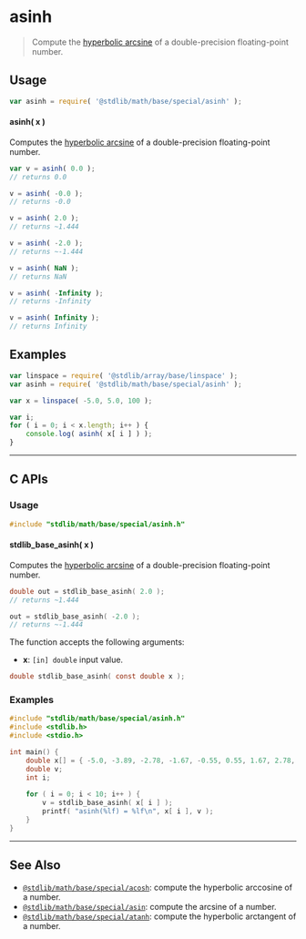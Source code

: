 <!--

@license Apache-2.0

Copyright (c) 2022 The Stdlib Authors.

Licensed under the Apache License, Version 2.0 (the "License");
you may not use this file except in compliance with the License.
You may obtain a copy of the License at

   http://www.apache.org/licenses/LICENSE-2.0

Unless required by applicable law or agreed to in writing, software
distributed under the License is distributed on an "AS IS" BASIS,
WITHOUT WARRANTIES OR CONDITIONS OF ANY KIND, either express or implied.
See the License for the specific language governing permissions and
limitations under the License.

-->

# asinh

> Compute the [hyperbolic arcsine][hyperbolic-arcsine] of a double-precision floating-point number.

<section class="usage">

## Usage

```javascript
var asinh = require( '@stdlib/math/base/special/asinh' );
```

#### asinh( x )

Computes the [hyperbolic arcsine][hyperbolic-arcsine] of a double-precision floating-point number.

```javascript
var v = asinh( 0.0 );
// returns 0.0

v = asinh( -0.0 );
// returns -0.0

v = asinh( 2.0 );
// returns ~1.444

v = asinh( -2.0 );
// returns ~-1.444

v = asinh( NaN );
// returns NaN

v = asinh( -Infinity );
// returns -Infinity

v = asinh( Infinity );
// returns Infinity
```

</section>

<!-- /.usage -->

<section class="examples">

## Examples

<!-- eslint no-undef: "error" -->

```javascript
var linspace = require( '@stdlib/array/base/linspace' );
var asinh = require( '@stdlib/math/base/special/asinh' );

var x = linspace( -5.0, 5.0, 100 );

var i;
for ( i = 0; i < x.length; i++ ) {
    console.log( asinh( x[ i ] ) );
}
```

</section>

<!-- /.examples -->

<!-- C interface documentation. -->

* * *

<section class="c">

## C APIs

<!-- Section to include introductory text. Make sure to keep an empty line after the intro `section` element and another before the `/section` close. -->

<section class="intro">

</section>

<!-- /.intro -->

<!-- C usage documentation. -->

<section class="usage">

### Usage

```c
#include "stdlib/math/base/special/asinh.h"
```

#### stdlib_base_asinh( x )

Computes the [hyperbolic arcsine][hyperbolic-arcsine] of a double-precision floating-point number.

```c
double out = stdlib_base_asinh( 2.0 );
// returns ~1.444

out = stdlib_base_asinh( -2.0 );
// returns ~-1.444
```

The function accepts the following arguments:

-   **x**: `[in] double` input value.

```c
double stdlib_base_asinh( const double x );
```

</section>

<!-- /.usage -->

<!-- C API usage notes. Make sure to keep an empty line after the `section` element and another before the `/section` close. -->

<section class="notes">

</section>

<!-- /.notes -->

<!-- C API usage examples. -->

<section class="examples">

### Examples

```c
#include "stdlib/math/base/special/asinh.h"
#include <stdlib.h>
#include <stdio.h>

int main() {
    double x[] = { -5.0, -3.89, -2.78, -1.67, -0.55, 0.55, 1.67, 2.78, 3.89, 5.0 };
    double v;
    int i;
    
    for ( i = 0; i < 10; i++ ) {
        v = stdlib_base_asinh( x[ i ] );
        printf( "asinh(%lf) = %lf\n", x[ i ], v );
    }
}
```

</section>

<!-- /.examples -->

</section>

<!-- /.c -->

<!-- Section for related `stdlib` packages. Do not manually edit this section, as it is automatically populated. -->

<section class="related">

* * *

## See Also

-   <span class="package-name">[`@stdlib/math/base/special/acosh`][@stdlib/math/base/special/acosh]</span><span class="delimiter">: </span><span class="description">compute the hyperbolic arccosine of a number.</span>
-   <span class="package-name">[`@stdlib/math/base/special/asin`][@stdlib/math/base/special/asin]</span><span class="delimiter">: </span><span class="description">compute the arcsine of a number.</span>
-   <span class="package-name">[`@stdlib/math/base/special/atanh`][@stdlib/math/base/special/atanh]</span><span class="delimiter">: </span><span class="description">compute the hyperbolic arctangent of a number.</span>

</section>

<!-- /.related -->

<!-- Section for all links. Make sure to keep an empty line after the `section` element and another before the `/section` close. -->

<section class="links">

[hyperbolic-arcsine]: https://en.wikipedia.org/wiki/Inverse_hyperbolic_function

<!-- <related-links> -->

[@stdlib/math/base/special/acosh]: https://github.com/stdlib-js/math/tree/main/base/special/acosh

[@stdlib/math/base/special/asin]: https://github.com/stdlib-js/math/tree/main/base/special/asin

[@stdlib/math/base/special/atanh]: https://github.com/stdlib-js/math/tree/main/base/special/atanh

<!-- </related-links> -->

</section>

<!-- /.links -->
